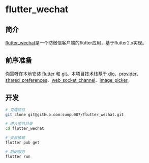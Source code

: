 # flutter_wechat

## 简介

[flutter_wechat](https://github.com/sunpu007/flutter_wechat)是一个防微信客户端的flutter应用，基于flutter2.x实现。

## 前序准备

你需呀在本地安装 [flutter](https://flutter.dev/docs/get-started/install) 和 [git](https://git-scm.com/)。本项目技术栈基于 [dio](https://pub.dev/packages/dio)、[provider](https://pub.dev/packages/provider)、[shared_preferences](https://pub.dev/packages/shared_preferences)、[web_socket_channel](https://pub.dev/packages/web_socket_channel)、[image_picker](https://pub.dev/packages/image_picker)。

## 开发

```bash
# 克隆项目
git clone git@github.com:sunpu007/flutter_wechat.git

# 进入项目目录
cd flutter_wechat

# 安装依赖
flutter pub get

# 启动服务
flutter run
```
